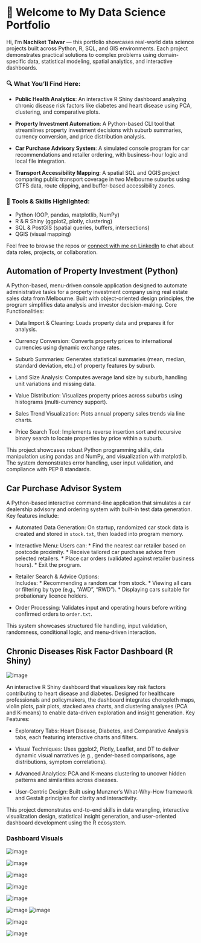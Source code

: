 # 👋 Welcome to My Data Science Portfolio

Hi, I’m **Nachiket Talwar** — this portfolio showcases real-world data science projects built across Python, R, SQL, and GIS environments. Each project demonstrates practical solutions to complex problems using domain-specific data, statistical modeling, spatial analytics, and interactive dashboards.

### 🔍 What You’ll Find Here:

* **Public Health Analytics**:
  An interactive R Shiny dashboard analyzing chronic disease risk factors like diabetes and heart disease using PCA, clustering, and comparative plots.

* **Property Investment Automation**:
  A Python-based CLI tool that streamlines property investment decisions with suburb summaries, currency conversion, and price distribution analysis.

* **Car Purchase Advisory System**:
  A simulated console program for car recommendations and retailer ordering, with business-hour logic and local file integration.

* **Transport Accessibility Mapping**:
  A spatial SQL and QGIS project comparing public transport coverage in two Melbourne suburbs using GTFS data, route clipping, and buffer-based accessibility zones.

### 💼 Tools & Skills Highlighted:

* Python (OOP, pandas, matplotlib, NumPy)
* R & R Shiny (ggplot2, plotly, clustering)
* SQL & PostGIS (spatial queries, buffers, intersections)
* QGIS (visual mapping)

Feel free to browse the repos or [connect with me on LinkedIn](https://www.linkedin.com/in/nachiket-tal/) to chat about data roles, projects, or collaboration.



## Automation of Property Investment (Python)

A Python-based, menu-driven console application designed to automate administrative tasks for a property investment company using real estate sales data from Melbourne. Built with object-oriented design principles, the program simplifies data analysis and investor decision-making.
Core Functionalities:
  * Data Import & Cleaning: Loads property data and prepares it for analysis.
  
  * Currency Conversion: Converts property prices to international currencies using dynamic exchange rates.
  
  * Suburb Summaries: Generates statistical summaries (mean, median, standard deviation, etc.) of property features by suburb.

  * Land Size Analysis: Computes average land size by suburb, handling unit variations and missing data.

  * Value Distribution: Visualizes property prices across suburbs using histograms (multi-currency support).

  * Sales Trend Visualization: Plots annual property sales trends via line charts.

  * Price Search Tool: Implements reverse insertion sort and recursive binary search to locate properties by price within a suburb.

This project showcases robust Python programming skills, data manipulation using pandas and NumPy, and visualization with matplotlib. The system demonstrates error handling, user input validation, and compliance with PEP 8 standards.


## Car Purchase Advisor System

A Python-based interactive command-line application that simulates a car dealership advisory and ordering system with built-in test data generation. 
Key features include:
* Automated Data Generation: On startup, randomized car stock data is created and stored in `stock.txt`, then loaded into program memory.

* Interactive Menu: 
      Users can:
        * Find the nearest car retailer based on postcode proximity.
        * Receive tailored car purchase advice from selected retailers.
        * Place car orders (validated against retailer business hours).
        * Exit the program.

* Retailer Search & Advice Options:   
    Includes:
      * Recommending a random car from stock.
      * Viewing all cars or filtering by type (e.g., “AWD”, “RWD”).
      * Displaying cars suitable for probationary licence holders.

* Order Processing: Validates input and operating hours before writing confirmed orders to `order.txt`.

This system showcases structured file handling, input validation, randomness, conditional logic, and menu-driven interaction.


## Chronic Diseases Risk Factor Dashboard (R Shiny)
![image](https://github.com/user-attachments/assets/86ab2460-a004-471d-abda-3af154b6c2f1)


An interactive R Shiny dashboard that visualizes key risk factors contributing to heart disease and diabetes. Designed for healthcare professionals and policymakers, the dashboard integrates choropleth maps, violin plots, pair plots, stacked area charts, and clustering analyses (PCA and K-means) to enable data-driven exploration and insight generation.
Key Features:
  * Exploratory Tabs: Heart Disease, Diabetes, and Comparative Analysis tabs, each featuring interactive charts and filters.
  
  * Visual Techniques: Uses ggplot2, Plotly, Leaflet, and DT to deliver dynamic visual narratives (e.g., gender-based comparisons, age distributions, symptom correlations).
  
  * Advanced Analytics: PCA and K-means clustering to uncover hidden patterns and similarities across diseases.
  
  * User-Centric Design: Built using Munzner’s What-Why-How framework and Gestalt principles for clarity and interactivity.

This project demonstrates end-to-end skills in data wrangling, interactive visualization design, statistical insight generation, and user-oriented dashboard development using the R ecosystem.

### Dashboard Visuals
![image](https://github.com/user-attachments/assets/299b2d3f-6357-491e-96ef-7d91cd5f565f)

![image](https://github.com/user-attachments/assets/910ace00-42fd-4046-8e97-61ee0d6f2c79)

![image](https://github.com/user-attachments/assets/3bd22080-7f57-49da-89cc-190feaf24695)

![image](https://github.com/user-attachments/assets/6f1042f4-81de-4e97-9acc-15665ee6513e)

![image](https://github.com/user-attachments/assets/3de943e9-0350-4c48-85fc-08148e9895ac)

![image](https://github.com/user-attachments/assets/237eb4c1-85a2-463a-b967-165eec348856)
![image](https://github.com/user-attachments/assets/bb525d3e-1815-480d-99c0-aedfc0d73d76)

![image](https://github.com/user-attachments/assets/de15749e-4566-4947-8aa4-8b3da87625ea)

![image](https://github.com/user-attachments/assets/45b8173a-2943-41cd-a779-b01d987499c4)






